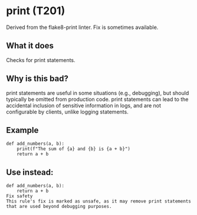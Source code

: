 # print (T201)
Derived from the flake8-print linter.
Fix is sometimes available.
## What it does
Checks for print statements.
## Why is this bad?
print statements are useful in some situations (e.g., debugging), but
should typically be omitted from production code. print statements can
lead to the accidental inclusion of sensitive information in logs, and are
not configurable by clients, unlike logging statements.
## Example
```
def add_numbers(a, b):
    print(f"The sum of {a} and {b} is {a + b}")
    return a + b
```
## Use instead:
```
def add_numbers(a, b):
    return a + b
Fix safety
This rule's fix is marked as unsafe, as it may remove print statements
that are used beyond debugging purposes.
```
